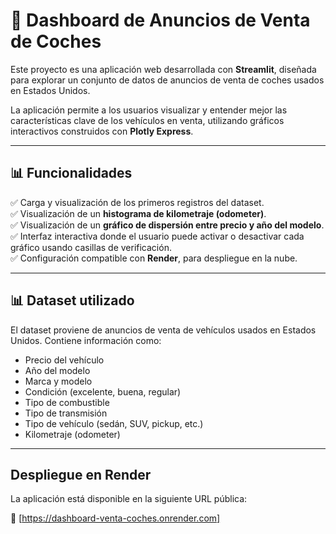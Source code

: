 # 🚗 Dashboard de Anuncios de Venta de Coches

Este proyecto es una aplicación web desarrollada con **Streamlit**, diseñada para explorar un conjunto de datos de anuncios de venta de coches usados en Estados Unidos. 

La aplicación permite a los usuarios visualizar y entender mejor las características clave de los vehículos en venta, utilizando gráficos interactivos construidos con **Plotly Express**.

---

## 📊 Funcionalidades

✅ Carga y visualización de los primeros registros del dataset.  
✅ Visualización de un **histograma de kilometraje (odometer)**.  
✅ Visualización de un **gráfico de dispersión entre precio y año del modelo**.  
✅ Interfaz interactiva donde el usuario puede activar o desactivar cada gráfico usando casillas de verificación.  
✅ Configuración compatible con **Render**, para despliegue en la nube.

---


## 📊 Dataset utilizado

El dataset proviene de anuncios de venta de vehículos usados en Estados Unidos. Contiene información como:

- Precio del vehículo
- Año del modelo
- Marca y modelo
- Condición (excelente, buena, regular)
- Tipo de combustible
- Tipo de transmisión
- Tipo de vehículo (sedán, SUV, pickup, etc.)
- Kilometraje (odometer)

---

##  Despliegue en Render

La aplicación está disponible en la siguiente URL pública:

🔗 [https://dashboard-venta-coches.onrender.com]


